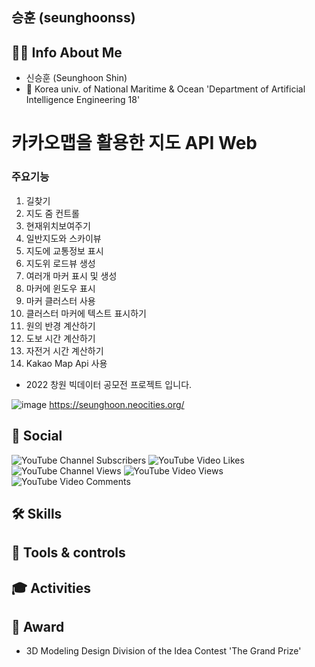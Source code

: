 ## 승훈 (seunghoonss)

## 👦🏻 Info About Me
- 신승훈 (Seunghoon Shin)
- 🏫 Korea univ. of National Maritime & Ocean 'Department of Artificial Intelligence Engineering 18'

# 카카오맵을 활용한 지도 API Web
### 주요기능
1. 길찾기
2. 지도 줌 컨트롤
3. 현재위치보여주기
4. 일반지도와 스카이뷰
5. 지도에 교통정보 표시
6. 지도위 로드뷰 생성
7. 여러개 마커 표시 및 생성
8. 마커에 윈도우 표시
9. 마커 클러스터 사용
10. 클러스터 마커에 텍스트 표시하기
11. 원의 반경 계산하기
12. 도보 시간 계산하기
13. 자전거 시간 계산하기 
14. Kakao Map Api 사용
- 2022 창원 빅데이터 공모전 프로젝트 입니다.

![image](https://user-images.githubusercontent.com/109809978/183011757-cc2f5cf8-5195-48ed-8f90-568ee43c10da.png)
https://seunghoon.neocities.org/


<h2> 🎥 Social </h2>

![YouTube Channel Subscribers](https://img.shields.io/youtube/channel/subscribers/UCmHMbfsQoWdjlxS6e9wD9cg?style=social)
![YouTube Video Likes](https://img.shields.io/youtube/likes/yfIossqi6xc?style=social)
![YouTube Channel Views](https://img.shields.io/youtube/channel/views/UCmHMbfsQoWdjlxS6e9wD9cg?style=social)
![YouTube Video Views](https://img.shields.io/youtube/views/yfIossqi6xc?style=social)
![YouTube Video Comments](https://img.shields.io/youtube/comments/p8sBwfjjWaM?style=social)

<h2> 🛠 Skills </h2>

<h2> 🔨 Tools & controls </h2>

<h2> 🎓 Activities </h2>

<h2> 🏅 Award </h2>

- 3D Modeling Design Division of the Idea Contest 'The Grand Prize'

